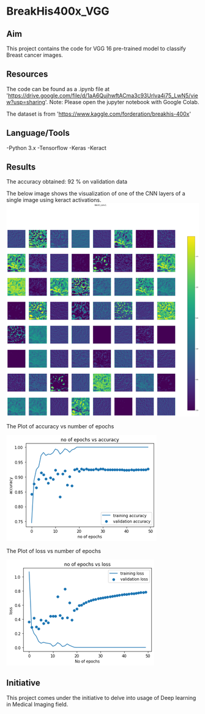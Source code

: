 # BreakHis400x_VGG

## Aim
This project contains the code for VGG 16 pre-trained model to classify Breast cancer images.

## Resources
The code can be found as a .ipynb file at 'https://drive.google.com/file/d/1aA6QujhwftACma3c93Urlva4i75_LwN5/view?usp=sharing'. Note: Please open the jupyter notebook with Google Colab.

The dataset is from 'https://www.kaggle.com/forderation/breakhis-400x'

## Language/Tools
-Python 3.x
-Tensorflow 
-Keras
-Keract

## Results
The accuracy obtained: 92 % on validation data

The below image shows the visualization of one of the CNN layers of a single image using keract activations.
<img src="https://github.com/venkatramnank/BreakHis400x_VGG/blob/main/Pics/Visualizations.png">

The Plot of accuracy vs number of epochs

<img src="https://github.com/venkatramnank/BreakHis400x_VGG/blob/main/Pics/epoch_accuracy.png">

The Plot of loss vs number of epochs

<img src="https://github.com/venkatramnank/BreakHis400x_VGG/blob/main/Pics/epoch_loss.png">

## Initiative
This project comes under the initiative to delve into usage of Deep learning in Medical Imaging field.

